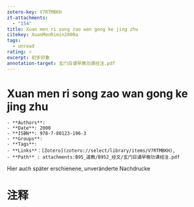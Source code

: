 ```yaml
---
zotero-key: V7RTMBKH
zt-attachments:
  - "154"
title: Xuan men ri song zao wan gong ke jing zhu
citekey: XuanMenRimin2000a
tags:
  - unread
rating: ⭐
excerpt: 初步印象
annotation-target: 玄门日诵早晚功课经注.pdf
---
```


# Xuan men ri song zao wan gong ke jing zhu


```ad-info
- **Authors**: 
- **Date**: 2000
- **ISBN**: 978-7-80123-196-3
- **Groups**: 
- **Tags**: 
- **Links**：[Zotero](zotero://select/library/items/V7RTMBKH), 
- **Path** : attachments:B95_道教/B952_经文/玄门日诵早晚功课经注.pdf
```

Hier auch später erschienene, unveränderte Nachdrucke

# 注释
